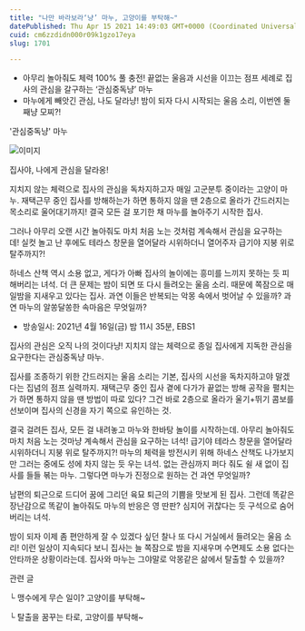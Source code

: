 ```yaml
---
title: "나만 바라보라‘냥’ 마누, 고양이를 부탁해~"
datePublished: Thu Apr 15 2021 14:49:03 GMT+0000 (Coordinated Universal Time)
cuid: cm6zzdidn000r09k1gzo17eya
slug: 1701

---
```



- 아무리 놀아줘도 체력 100% 풀 충전! 끝없는 울음과 시선을 이끄는 점프 세례로 집사의 관심을 갈구하는 ‘관심중독냥’ 마누
- 마누에게 빼앗긴 관심, 나도 달라냥! 밤이 되자 다시 시작되는 울음 소리, 이번엔 둘째냥 모찌?!

'관심중독냥' 마누

![이미지](https://cdn.hashnode.com/res/hashnode/image/upload/v1739248035380/653d220a-4ebf-4bef-b4df-8f098b783d37.jpeg)

집사야, 나에게 관심을 달라옹!

지치지 않는 체력으로 집사의 관심을 독차지하고자 매일 고군분투 중이라는 고양이 마누. 재택근무 중인 집사를 방해하는가 하면 통하지 않을 땐 2층으로 올라가 간드러지는 목소리로 울어대기까지! 결국 모든 걸 포기한 채 마누를 놀아주기 시작한 집사.

그러나 아무리 오랜 시간 놀아줘도 마치 처음 노는 것처럼 계속해서 관심을 요구하는데! 실컷 놀고 난 후에도 테라스 창문을 열어달라 시위하더니 열어주자 급기야 지붕 위로 탈주까지?!

하네스 산책 역시 소용 없고, 게다가 아빠 집사의 놀이에는 흥미를 느끼지 못하는 듯 피해버리는 녀석. 더 큰 문제는 밤이 되면 또 다시 들려오는 울음 소리. 때문에 쪽잠으로 매일밤을 지새우고 있다는 집사. 과연 이들은 반복되는 악몽 속에서 벗어날 수 있을까? 과연 마누의 알쏭달쏭한 속마음은 무엇일까?

* 방송일시: 2021년 4월 16일(금) 밤 11시 35분, EBS1

집사의 관심은 오직 나의 것이다냥! 지치지 않는 체력으로 종일 집사에게 지독한 관심을 요구한다는 관심중독냥 마누.

집사를 조종하기 위한 간드러지는 울음 소리는 기본, 집사의 시선을 독차지하고야 말겠다는 집념의 점프 실력까지. 재택근무 중인 집사 곁에 다가가 끝없는 방해 공작을 펼치는가 하면 통하지 않을 땐 방법이 따로 있다? 그건 바로 2층으로 올라가 울기+뛰기 콤보를 선보이며 집사의 신경을 자기 쪽으로 유인하는 것.

결국 걸려든 집사, 모든 걸 내려놓고 마누와 한바탕 놀이를 시작하는데. 아무리 놀아줘도 마치 처음 노는 것마냥 계속해서 관심을 요구하는 녀석! 급기야 테라스 창문을 열어달라 시위하더니 지붕 위로 탈주까지?! 마누의 체력을 방전시키 위해 하네스 산책도 나가보지만 그러는 중에도 성에 차지 않는 듯 우는 녀석. 없는 관심까지 퍼다 줘도 쉴 새 없이 집사를 들들 볶는 마누. 그렇다면 마누가 진정으로 원하는 건 과연 무엇일까?

남편의 퇴근으로 드디어 꿈에 그리던 육묘 퇴근의 기쁨을 맛보게 된 집사. 그런데 똑같은 장난감으로 똑같이 놀아줘도 마누의 반응은 영 딴판? 심지어 귀찮다는 듯 구석으로 숨어버리는 녀석.

밤이 되자 이제 좀 편안하게 잘 수 있겠다 싶던 찰나 또 다시 거실에서 들려오는 울음 소리! 이런 일상이 지속되다 보니 집사는 늘 쪽잠으로 밤을 지새우며 수면제도 소용 없다는 안타까운 상황이라는데. 집사와 마누는 그야말로 악몽같은 삶에서 탈출할 수 있을까?

관련 글

└ 맹수에게 무슨 일이? 고양이를 부탁해~

└ 탈출을 꿈꾸는 타로, 고양이를 부탁해~